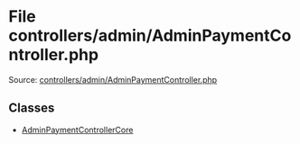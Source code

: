File controllers/admin/AdminPaymentController.php
=========
Source: [controllers/admin/AdminPaymentController.php](https://github.com/PrestaShop/PrestaShop/blob/1.6.1.1/controllers/admin/AdminPaymentController.php)


Classes
-------

* [AdminPaymentControllerCore](class.AdminPaymentControllerCore.md)


